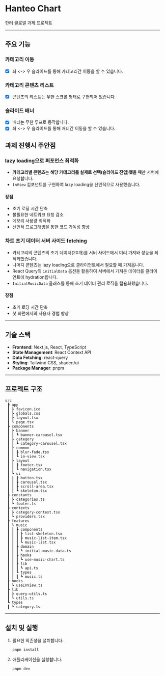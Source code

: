 # Hanteo Chart

한터 글로벌 과제 프로젝트

---

## 주요 기능

### 카테고리 이동

- [x] 좌 <-> 우 슬라이드를 통해 카테고리간 이동을 할 수 있습니다.

### 카테고리 콘텐츠 리스트

- [x] 콘텐츠의 리스트는 무한 스크롤 형태로 구현되어 있습니다.

### 슬라이드 배너

- [x] 배너는 무한 루프로 동작합니다.
- [x] 좌 <-> 우 슬라이드를 통해 배너간 이동을 할 수 있습니다.

## 과제 진행시 주안점

### lazy loading으로 퍼포먼스 최적화

- **카테고리별 콘텐츠**는 **해당 카테고리를 실제로 선택(슬라이드 진입)했을 때**만 서버에 요청합니다.
- `InView` 컴포넌트를 구현하여 lazy loading을 선언적으로 사용했습니다.

#### 장점

- 초기 로딩 시간 단축
- 불필요한 네트워크 요청 감소
- 메모리 사용량 최적화
- 선언적 프로그래밍을 통한 코드 가독성 향상

### 차트 초기 데이터 서버 사이드 fetching

- 카테고리의 콘텐츠의 초기 데이터(20개)를 서버 사이드에서 미리 가져와 성능을 최적화했습니다.
- 나머지 콘텐츠는 lazy loading으로 클라이언트에서 필요할 때 가져옵니다.
- React Query의 `initialData` 옵션을 활용하여 서버에서 가져온 데이터를 클라이언트에 hydration합니다.
- `InitialMusicData` 클래스를 통해 초기 데이터 관리 로직을 캡슐화했습니다.

#### 장점

- 초기 로딩 시간 단축
- 첫 화면에서의 사용자 경험 향상

---

## 기술 스택

- **Frontend**: Next.js, React, TypeScript
- **State Management**: React Context API
- **Data Fetching**: react-query
- **Styling**: Tailwind CSS, shadcn/ui
- **Package Manager**: pnpm

---

## 프로젝트 구조

```
src
 ┣ app
 ┃ ┣ favicon.ico
 ┃ ┣ globals.css
 ┃ ┣ layout.tsx
 ┃ ┗ page.tsx
 ┣ components
 ┃ ┣ banner
 ┃ ┃ ┗ banner-carousel.tsx
 ┃ ┣ category
 ┃ ┃ ┗ category-carousel.tsx
 ┃ ┣ common
 ┃ ┃ ┣ blur-fade.tsx
 ┃ ┃ ┗ in-view.tsx
 ┃ ┣ layout
 ┃ ┃ ┣ footer.tsx
 ┃ ┃ ┗ navigation.tsx
 ┃ ┗ ui
 ┃ ┃ ┣ button.tsx
 ┃ ┃ ┣ carousel.tsx
 ┃ ┃ ┣ scroll-area.tsx
 ┃ ┃ ┗ skeleton.tsx
 ┣ constants
 ┃ ┣ categories.ts
 ┃ ┗ footer.ts
 ┣ contexts
 ┃ ┣ category-context.tsx
 ┃ ┗ providers.tsx
 ┣ features
 ┃ ┗ music
 ┃ ┃ ┣ components
 ┃ ┃ ┃ ┣ list-skeleton.tsx
 ┃ ┃ ┃ ┣ music-list-item.tsx
 ┃ ┃ ┃ ┗ music-list.tsx
 ┃ ┃ ┣ domain
 ┃ ┃ ┃ ┗ initial-music-data.ts
 ┃ ┃ ┣ hooks
 ┃ ┃ ┃ ┗ use-music-chart.ts
 ┃ ┃ ┣ lib
 ┃ ┃ ┃ ┗ api.ts
 ┃ ┃ ┗ types
 ┃ ┃ ┃ ┗ music.ts
 ┣ hooks
 ┃ ┗ useInView.ts
 ┣ lib
 ┃ ┣ query-utils.ts
 ┃ ┗ utils.ts
 ┗ types
 ┃ ┗ category.ts
```

---

## 설치 및 실행

1. 필요한 의존성을 설치합니다.

   ```
   pnpm install
   ```

2. 애플리케이션을 실행합니다.

   ```
   pnpm dev
   ```
